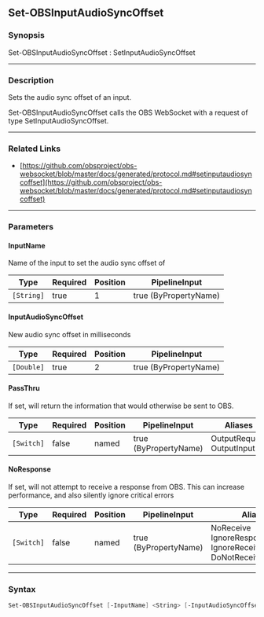 Set-OBSInputAudioSyncOffset
---------------------------




### Synopsis
Set-OBSInputAudioSyncOffset : SetInputAudioSyncOffset



---


### Description

Sets the audio sync offset of an input.


Set-OBSInputAudioSyncOffset calls the OBS WebSocket with a request of type SetInputAudioSyncOffset.



---


### Related Links
* [https://github.com/obsproject/obs-websocket/blob/master/docs/generated/protocol.md#setinputaudiosyncoffset](https://github.com/obsproject/obs-websocket/blob/master/docs/generated/protocol.md#setinputaudiosyncoffset)





---


### Parameters
#### **InputName**

Name of the input to set the audio sync offset of






|Type      |Required|Position|PipelineInput        |
|----------|--------|--------|---------------------|
|`[String]`|true    |1       |true (ByPropertyName)|



#### **InputAudioSyncOffset**

New audio sync offset in milliseconds






|Type      |Required|Position|PipelineInput        |
|----------|--------|--------|---------------------|
|`[Double]`|true    |2       |true (ByPropertyName)|



#### **PassThru**

If set, will return the information that would otherwise be sent to OBS.






|Type      |Required|Position|PipelineInput        |Aliases                      |
|----------|--------|--------|---------------------|-----------------------------|
|`[Switch]`|false   |named   |true (ByPropertyName)|OutputRequest<br/>OutputInput|



#### **NoResponse**

If set, will not attempt to receive a response from OBS.
This can increase performance, and also silently ignore critical errors






|Type      |Required|Position|PipelineInput        |Aliases                                                                |
|----------|--------|--------|---------------------|-----------------------------------------------------------------------|
|`[Switch]`|false   |named   |true (ByPropertyName)|NoReceive<br/>IgnoreResponse<br/>IgnoreReceive<br/>DoNotReceiveResponse|





---


### Syntax
```PowerShell
Set-OBSInputAudioSyncOffset [-InputName] <String> [-InputAudioSyncOffset] <Double> [-PassThru] [-NoResponse] [<CommonParameters>]
```

